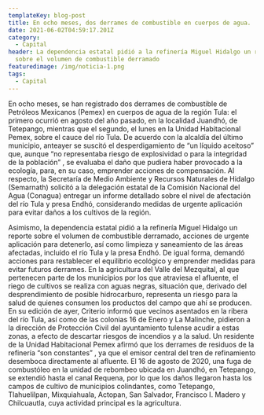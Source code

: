 ```yaml
---
templateKey: blog-post
title: En ocho meses, dos derrames de combustible en cuerpos de agua.
date: 2021-06-02T04:59:17.201Z
category:
  - Capital
header: La dependencia estatal pidió a la refinería Miguel Hidalgo un reporte
  sobre el volumen de combustible derramado
featuredimage: /img/noticia-1.png
tags:
  - Capital
---
```

En ocho meses, se han registrado dos derrames de combustible de Petróleos Mexicanos (Pemex) en cuerpos de agua de la región Tula: el primero ocurrió en agosto del año pasado, en la localidad Juandhó, de Tetepango, mientras que el segundo, el lunes en la Unidad Habitacional Pemex, sobre el cauce del río Tula. De acuerdo con la alcaldía del último municipio, anteayer se suscitó el desperdigamiento de “un líquido aceitoso” que, aunque “no representaba riesgo de explosividad o para la integridad de la población” , se evaluaba el daño que pudiera haber provocado a la ecología, para, en su caso, emprender acciones de compensación. Al respecto, la Secretaría de Medio Ambiente y Recursos Naturales de Hidalgo (Semarnath) solicitó a la delegación estatal de la Comisión Nacional del Agua (Conagua) entregar un informe detallado sobre el nivel de afectación del río Tula y presa Endhó, considerando medidas de urgente aplicación para evitar daños a los cultivos de la región.



Asimismo, la dependencia estatal pidió a la refinería Miguel Hidalgo un reporte sobre el volumen de combustible derramado, acciones de urgente aplicación para detenerlo, así como limpieza y saneamiento de las áreas afectadas, incluido el río Tula y la presa Endhó. De igual forma, demandó acciones para restablecer el equilibrio ecológico y emprender medidas para evitar futuros derrames. En la agricultura del Valle del Mezquital, al que pertenecen parte de los municipios por los que atraviesa el afluente, el riego de cultivos se realiza con aguas negras, situación que, derivado del desprendimiento de posible hidrocarburo, representa un riesgo para la salud de quienes consumen los productos del campo que ahí se producen. En su edición de ayer, Criterio informó que vecinos asentados en la ribera del río Tula, así como de las colonias 16 de Enero y La Malinche, pidieron a la dirección de Protección Civil del ayuntamiento tulense acudir a estas zonas, a efecto de descartar riesgos de incendios y a la salud. Un residente de la Unidad Habitacional Pemex afirmó que los derrames de residuos de la refinería “son constantes” , ya que el emisor central del tren de refinamiento desemboca directamente al afluente. El 16 de agosto de 2020, una fuga de combustóleo en la unidad de rebombeo ubicada en Juandhó, en Tetepango, se extendió hasta el canal Requena, por lo que los daños llegaron hasta los campos de cultivo de municipios colindantes, como Tetepango, Tlahuelilpan, Mixquiahuala, Actopan, San Salvador, Francisco I. Madero y Chilcuautla, cuya actividad principal es la agricultura.